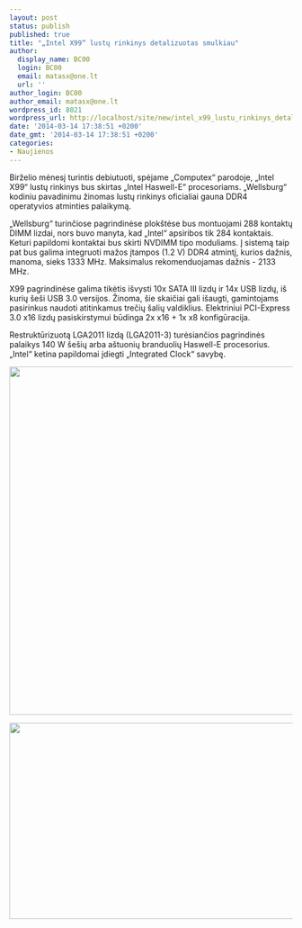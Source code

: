 ```yaml
---
layout: post
status: publish
published: true
title: "„Intel X99“ lustų rinkinys detalizuotas smulkiau"
author:
  display_name: BC00
  login: BC00
  email: matasx@one.lt
  url: ''
author_login: BC00
author_email: matasx@one.lt
wordpress_id: 8021
wordpress_url: http://localhost/site/new/intel_x99_lustu_rinkinys_detalizuotas_smulkiau/
date: '2014-03-14 17:38:51 +0200'
date_gmt: '2014-03-14 17:38:51 +0200'
categories:
- Naujienos
---
```

<p>
	Birželio mėnesį turintis debiutuoti, spėjame &bdquo;Computex&ldquo; parodoje, &bdquo;Intel X99&ldquo; lustų rinkinys bus skirtas &bdquo;Intel Haswell-E&ldquo; procesoriams. &bdquo;Wellsburg&ldquo; kodiniu pavadinimu žinomas lustų rinkinys oficialiai gauna DDR4 operatyvios atminties palaikymą.</p>
<p>
	&bdquo;Wellsburg&ldquo; turinčiose pagrindinėse plok&scaron;tėse bus montuojami 288 kontaktų DIMM lizdai, nors buvo manyta, kad &bdquo;Intel&ldquo; apsiribos tik 284 kontaktais. Keturi papildomi kontaktai bus skirti NVDIMM tipo moduliams. Į sistemą taip pat bus galima integruoti mažos įtampos (1.2 V) DDR4 atmintį, kurios dažnis, manoma, sieks 1333 MHz. Maksimalus rekomenduojamas dažnis - 2133 MHz.</p>
<p>
	X99 pagrindinėse galima tikėtis i&scaron;vysti 10x SATA III lizdų ir 14x USB lizdų, i&scaron; kurių &scaron;e&scaron;i USB 3.0 versijos. Žinoma, &scaron;ie skaičiai gali i&scaron;augti, gamintojams pasirinkus naudoti atitinkamus trečių &scaron;alių valdiklius. Elektriniui PCI-Express 3.0 x16 lizdų pasiskirstymui būdinga 2x x16 + 1x x8 konfigūracija.</p>
<p>
	Restruktūrizuotą LGA2011 lizdą (LGA2011-3) turėsiančios pagrindinės palaikys 140 W &scaron;e&scaron;ių arba a&scaron;tuonių branduolių Haswell-E procesorius. &bdquo;Intel&ldquo; ketina papildomai įdiegti &bdquo;Integrated Clock&ldquo; savybę.</p>
<p>
	<img alt="" src="http://technews.lt/userfiles/intel-x99-chipset-features-wellsburg-635x756.jpg" style="width: 520px; height: 619px;" /></p>
<p>
	<img alt="" src="http://technews.lt/userfiles/intel-x99-wellsburg-chipset-635x426.jpg" style="width: 520px; height: 349px;" /></p>
